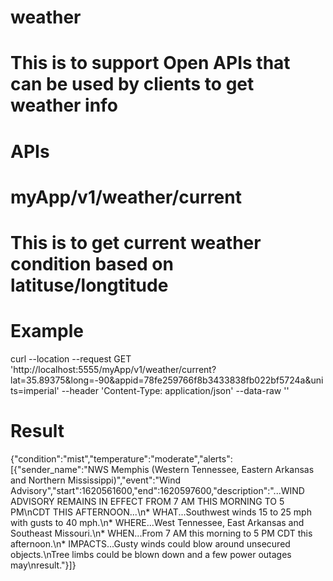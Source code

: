 # weather
# This is to support Open APIs that can be used by clients to get weather info
# APIs
# myApp/v1/weather/current
# This is to get current weather condition based on latituse/longtitude
# Example
curl --location --request GET 'http://localhost:5555/myApp/v1/weather/current?lat=35.89375&long=-90&appid=78fe259766f8b3433838fb022bf5724a&units=imperial' --header 'Content-Type: application/json' --data-raw ''

# Result
{"condition":"mist","temperature":"moderate","alerts":[{"sender_name":"NWS Memphis (Western Tennessee, Eastern Arkansas and Northern Mississippi)","event":"Wind Advisory","start":1620561600,"end":1620597600,"description":"...WIND ADVISORY REMAINS IN EFFECT FROM 7 AM THIS MORNING TO 5 PM\nCDT THIS AFTERNOON...\n* WHAT...Southwest winds 15 to 25 mph with gusts to 40 mph.\n* WHERE...West Tennessee, East Arkansas and Southeast Missouri.\n* WHEN...From 7 AM this morning to 5 PM CDT this afternoon.\n* IMPACTS...Gusty winds could blow around unsecured objects.\nTree limbs could be blown down and a few power outages may\nresult."}]}

